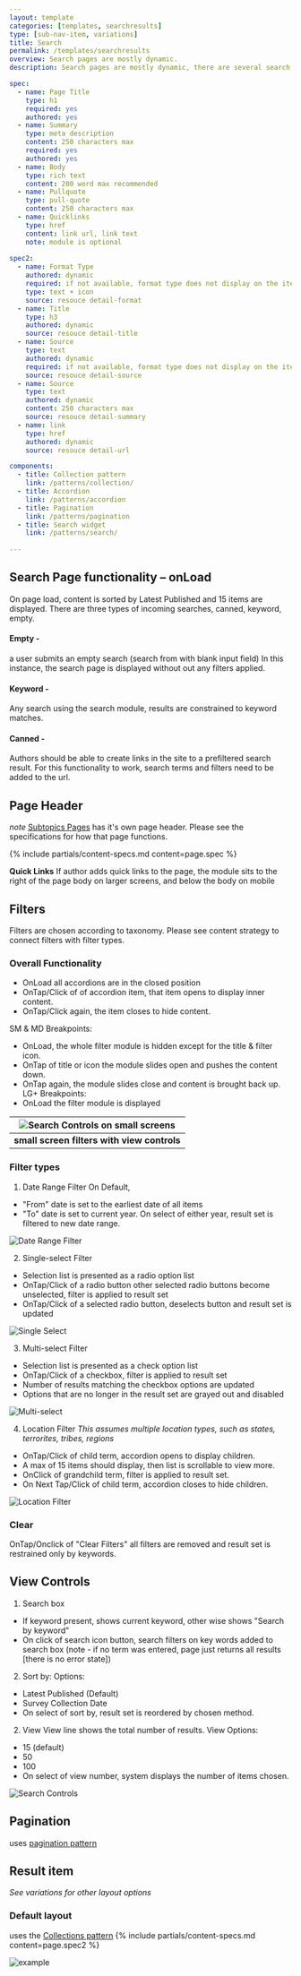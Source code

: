 ```yaml
---
layout: template
categories: [templates, searchresults]
type: [sub-nav-item, variations]
title: Search
permalink: /templates/searchresults
overview: Search pages are mostly dynamic.
description: Search pages are mostly dynamic, there are several search pages through out the site. These include, the Global Search, All Resources, Event Search, Directory, and Subtopics. They all share the same basic functionality.

spec:
  - name: Page Title
    type: h1
    required: yes
    authored: yes
  - name: Summary
    type: meta description
    content: 250 characters max
    required: yes
    authored: yes
  - name: Body
    type: rich text
    content: 200 word max recommended
  - name: Pullquote
    type: pull-quote
    content: 250 characters max
  - name: Quicklinks
    type: href
    content: link url, link text
    note: module is optional
    
spec2:
  - name: Format Type
    authored: dynamic
    required: if not available, format type does not display on the item
    type: text + icon
    source: resouce detail-format
  - name: Title
    type: h3
    authored: dynamic
    source: resouce detail-title
  - name: Source
    type: text
    authored: dynamic
    required: if not available, format type does not display on the item
    source: resouce detail-source
  - name: Source
    type: text
    authored: dynamic
    content: 250 characters max
    source: resouce detail-summary
  - name: link
    type: href
    authored: dynamic
    source: resouce detail-url

components:
  - title: Collection pattern
    link: /patterns/collection/
  - title: Accordion
    link: /patterns/accordion
  - title: Pagination
    link: /patterns/pagination
  - title: Search widget
    link: /patterns/search/
      
---
```


## Search Page functionality – onLoad
On page load, content is sorted by Latest Published and 15 items are displayed.
There are three types of incoming searches, canned, keyword, empty.

#### Empty -
a user submits an empty search (search from with blank input field)
In this instance, the search page is displayed without out any filters applied.

#### Keyword -
Any search using the search module, results are constrained to keyword matches.

#### Canned -
Authors should be able to create links in the site to a prefiltered search result. For this functionality to work, search terms and filters need to be added to the url.

## Page Header
_note_ [Subtopics Pages](/templates/subtopic-page) has it's own page header. Please see the specifications for how that page functions.

{% include partials/content-specs.md content=page.spec %}

**Quick Links**
If author adds quick links to the page, the module sits to the right of the page body on larger screens, and below the body on mobile

## Filters
Filters are chosen according to taxonomy. Please see content strategy to connect filters with filter types.
### Overall Functionality
- OnLoad all accordions are in the closed position
- OnTap/Click of of accordion item, that item opens to display inner content.
- OnTap/Click again, the item closes to hide content.

SM & MD Breakpoints:
- OnLoad, the whole filter module is hidden except for the title & filter icon.
- OnTap of title or icon the module slides open and pushes the content down.
- OnTap again, the module slides close and content is brought back up.
LG+ Breakpoints:
- OnLoad the filter module is displayed

|![Search Controls on small screens](/assets/icons/spec-images/search-controls-mobile.png)|
|:--:|
| <b>small screen filters with view controls</b>|

### Filter types
1) Date Range Filter
On Default,
- "From" date is set to the earliest date of all items
- "To" date is set to current year.
On select of either year, result set is filtered to new date range.

![Date Range Filter](/assets/icons/spec-images/publication.png)

2) Single-select Filter
- Selection list is presented as a radio option list
- OnTap/Click of a radio button other selected radio buttons become unselected, filter is applied to result set
- OnTap/Click of a selected radio button, deselects button and result set is updated

![Single Select](/assets/icons/spec-images/resources.png)

3) Multi-select Filter
- Selection list is presented as a check option list
- OnTap/Click of a checkbox, filter is applied to result set
- Number of results matching the checkbox options are updated
- Options that are no longer in the result set are grayed out and disabled

![Multi-select](/assets/icons/spec-images/source.png)

4) Location Filter
_This assumes multiple location types, such as states, terrorites, tribes, regions_
- OnTap/Click of child term, accordion opens to display children.
- A max of 15 items should display, then list is scrollable to view more.
- OnClick of grandchild term, filter is applied to result set.
- On Next Tap/Click of child term, accordion closes to hide children.

![Location Filter](/assets/icons/spec-images/location.png)

### Clear
OnTap/Onclick of "Clear Filters" all filters are removed and result set is restrained only by keywords.

## View Controls
1) Search box
- If keyword present, shows current keyword, other wise shows "Search by keyword"
- On click of search icon button, search filters on key words added to search box (note - if no term was entered, page just returns all results [there is no error state])

2) Sort by:
Options:
- Latest Published (Default)
- Survey Collection Date
- On select of sort by, result set is reordered by chosen method.

2) View
View line shows the total number of results.
View Options:
- 15 (default)
- 50
- 100
- On select of view number, system displays the number of items chosen.

![Search Controls](/assets/icons/spec-images/searchcontrols.png)

## Pagination
uses [pagination pattern](/patterns/pagination/)

## Result item
_See variations for other layout options_
### Default layout
uses the [Collections pattern](/patterns/collection/)
{% include partials/content-specs.md content=page.spec2 %}

![example](/assets/icons/spec-images/result-example.png)